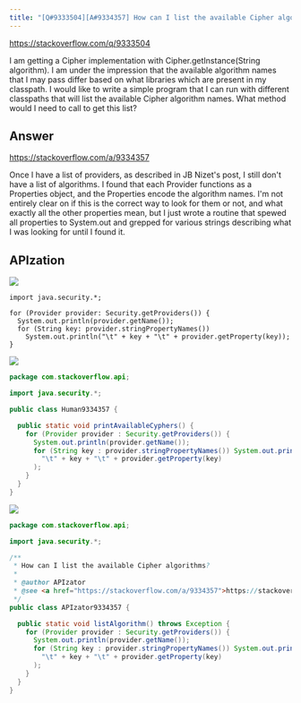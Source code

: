 ```yaml
---
title: "[Q#9333504][A#9334357] How can I list the available Cipher algorithms?"
---
```


https://stackoverflow.com/q/9333504

I am getting a Cipher implementation with Cipher.getInstance(String algorithm).  I am under the impression that the available algorithm names that I may pass differ based on what libraries which are present in my classpath.
I would like to write a simple program that I can run with different classpaths that will list the available Cipher algorithm names.  What method would I need to call to get this list?

## Answer

https://stackoverflow.com/a/9334357

Once I have a list of providers, as described in JB Nizet&#x27;s post, I still don&#x27;t have a list of algorithms.  I found that each Provider functions as a Properties object, and the Properties encode the algorithm names.  I&#x27;m not entirely clear on if this is the correct way to look for them or not, and what exactly all the other properties mean, but I just wrote a routine that spewed all properties to System.out and grepped for various strings describing what I was looking for until I found it.

## APIzation

<div class="code-3columns-row">

<div class="code-3columns-column">

<div><img src="/stackoverflow.png" /></div>

```plain
import java.security.*;

for (Provider provider: Security.getProviders()) {
  System.out.println(provider.getName());
  for (String key: provider.stringPropertyNames())
    System.out.println("\t" + key + "\t" + provider.getProperty(key));
}
```

</div>

<div class="code-3columns-column">

<div><img src="/human.png" /></div>

```java
package com.stackoverflow.api;

import java.security.*;

public class Human9334357 {

  public static void printAvailableCyphers() {
    for (Provider provider : Security.getProviders()) {
      System.out.println(provider.getName());
      for (String key : provider.stringPropertyNames()) System.out.println(
        "\t" + key + "\t" + provider.getProperty(key)
      );
    }
  }
}

```

</div>

<div class="code-3columns-column">

<div><img src="/apizator.png" /></div>

```java
package com.stackoverflow.api;

import java.security.*;

/**
 * How can I list the available Cipher algorithms?
 *
 * @author APIzator
 * @see <a href="https://stackoverflow.com/a/9334357">https://stackoverflow.com/a/9334357</a>
 */
public class APIzator9334357 {

  public static void listAlgorithm() throws Exception {
    for (Provider provider : Security.getProviders()) {
      System.out.println(provider.getName());
      for (String key : provider.stringPropertyNames()) System.out.println(
        "\t" + key + "\t" + provider.getProperty(key)
      );
    }
  }
}

```

</div>

</div>